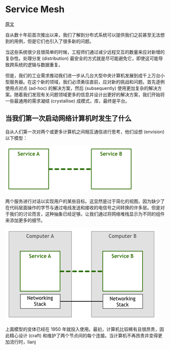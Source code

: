 # Service Mesh

[原文](https://philcalcado.com/2017/08/03/pattern_service_mesh.html)

自从数十年前首次推出以来，我们了解到分布式系统可以提供我们之前甚至无法想到的用例，但是它们也引入了很多新的问题。

当这些系统很少且很简单的时候，工程师们通过减少远程交互的数量来应对新增的复杂性。处理分发 (distribution) 最安全的方式就是尽可能避免它，即使这可能导致跨系统的逻辑与数据重复。

但是，我们的工业需求推动我们进一步从几台大型中央计算机发展到成千上万台小型服务器。在这个新的领域，我们必须勇往直前，应对新的挑战和问题。首先逐例使用点对点 (ad-hoc) 的解决方案，然后 (subsequently) 使用更加复杂的解决方案。随着我们发现有关问题领域更多的信息并设计出更好的解决方案，我们开始将一些最通用的需求凝结 (crystallise) 成模式，库，最终是平台。

## 当我们第一次启动网络计算机时发生了什么

自从人们第一次对两个或更多计算机之间相互通信进行思考，他们设想 (envision) 以下模型：

![pattern_service_mesh](../img/pattern_service_mesh_1.png)

两个服务进行对话以实现用户的某些目标。这显然是过于简化的视图，因为缺少了在代码层面操作的字节与通过电线发送和接收的电信号之间转换的许多层。但是对于我们的讨论而言，这种抽象已经足够。让我们通过将网络堆栈显示为不同的组件来添加更多的细节。

![pattern_service_mesh](../img/pattern_service_mesh_2.png)

上面模型的变体已经在 1950 年就投入使用。最初，计算机比较稀有且很昂贵，因此精心设计 (craft) 和维护了两个节点间的每个连接。当计算机不再昂贵并变得更加流行时，lianj